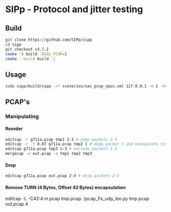 # SIPp - Protocol and jitter testing

## Build

```bash
git clone https://github.com/SIPp/sipp
cd sipp
git checkout v3.7.2
cmake -B build -DUSE_PCAP=1
cmake --build build -j
```

## Usage

```bash
sudo sipp/build/sipp -sf scenarios/uac_pcap_opus.xml 127.0.0.1 -m 1 -key pcap pcap/opus_audio_500hz_linux_qdisc_delay_50ms.pcap
```

## PCAP's

### Manipulating

#### Reorder

```bash
editcap -r g711a.pcap tmp1 2-3 # dump packets 2-3
editcap -r -t 0.07 g711a.pcap tmp2 1 # dump packet 1 and manipulate timestamp
editcap g711a.pcap tmp3 1-3 # exclude packets 1-3
mergecap -w out.pcap -a tmp1 tmp2 tmp3
```
#### Drop

```bash
editcap g711a.pcap out.pcap 2-3 # drop packets 2-3
```

#### Remove TURN (4 Bytes, Offset 42 Bytes) encapsulation

editcap -L -C42:4 in.pcap tmp.pcap
./pcap_fix_udp_len.py tmp.pcap out.pcap 4
